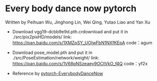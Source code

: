 # Every body dance now pytorch

Written by Peihuan Wu, Jinghong Lin, Wei Qing, Yutao Liao and Yan Xu

* Download vgg19-dcbb9e9d.pth.crdownload and put it in ./src/pix2pixHD/models/   link: https://pan.baidu.com/s/1XMZpSY_UOIwFbN1NXfKEpA   code：agum 

* Download pose_model.pth and put it in ./src/PoseEstimation/network/weight/   link: https://pan.baidu.com/s/1V68pNSzeaey9OCtVkO_f4Q   code：yf2x 


* Reference by [pytorch-EverybodyDanceNow](https://github.com/nyoki-mtl/pytorch-EverybodyDanceNow)
 
